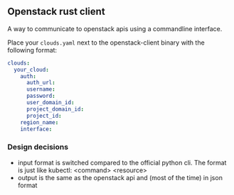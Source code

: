 ## Openstack rust client

A way to communicate to openstack apis using a commandline interface.


Place your `clouds.yaml` next to the openstack-client binary with the following format:

```yaml
clouds:
  your_cloud:
    auth:
      auth_url:
      username:
      password:
      user_domain_id:
      project_domain_id:
      project_id:
    region_name:
    interface:
```


### Design decisions

* input format is switched compared to the official python cli. The format is just like kubectl: \<command> \<resource>
* output is the same as the openstack api and (most of the time) in json format
